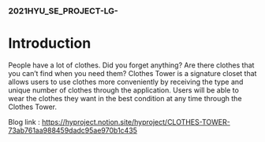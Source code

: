 ### 2021HYU_SE_PROJECT-LG-

# Introduction

People have a lot of clothes. Did you forget anything? Are there clothes that you can’t find when you need them?
Clothes Tower is a signature closet that allows users to use clothes more conveniently by receiving the type and unique number of clothes through the application. Users will be able to wear the clothes they want in the best condition at any time through the Clothes Tower.

Blog link : https://hyproject.notion.site/hyproject/CLOTHES-TOWER-73ab761aa988459dadc95ae970b1c435

